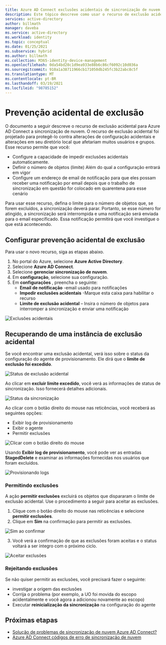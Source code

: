 ```yaml
---
title: Azure AD Connect exclusões acidentais de sincronização de nuvem
description: Este tópico descreve como usar o recurso de exclusão acidental para evitar exclusões.
services: active-directory
author: billmath
manager: daveba
ms.service: active-directory
ms.workload: identity
ms.topic: conceptual
ms.date: 01/25/2021
ms.subservice: hybrid
ms.author: billmath
ms.collection: M365-identity-device-management
ms.openlocfilehash: 0da54bd28c1d9ea933e88b6c86cf6092c10d036a
ms.sourcegitcommit: 910a1a38711966cb171050db245fc3b22abc8c5f
ms.translationtype: MT
ms.contentlocale: pt-BR
ms.lasthandoff: 03/19/2021
ms.locfileid: "98785152"
---
```

# <a name="accidental-delete-prevention"></a>Prevenção acidental de exclusão

O documento a seguir descreve o recurso de exclusão acidental para Azure AD Connect a sincronização de nuvem.  O recurso de exclusão acidental foi projetado para protegê-lo contra alterações de configuração acidentais e alterações em seu diretório local que afetariam muitos usuários e grupos.  Esse recurso permite que você:

- Configure a capacidade de impedir exclusões acidentais automaticamente. 
- Definir o número de objetos (limite) Além do qual a configuração entrará em vigor 
- Configure um endereço de email de notificação para que eles possam receber uma notificação por email depois que o trabalho de sincronização em questão for colocado em quarentena para esse cenário 

Para usar esse recurso, defina o limite para o número de objetos que, se forem excluídos, a sincronização deverá parar.  Portanto, se esse número for atingido, a sincronização será interrompida e uma notificação será enviada para o email especificado.  Essa notificação permitirá que você investigue o que está acontecendo.


## <a name="configure-accidental-delete-prevention"></a>Configurar prevenção acidental de exclusão
Para usar o novo recurso, siga as etapas abaixo.


1.  No portal do Azure, selecione **Azure Active Directory**.
2.  Selecione **Azure AD Connect**.
3.  Selecione **gerenciar sincronização de nuvem**.
4. Em **configuração**, selecione sua configuração.
5. Em **configurações** , preencha o seguinte:
    - **Email de notificação** -email usado para notificações
    - **Impedir exclusões acidentais** -Marque esta caixa para habilitar o recurso
    - **Limite de exclusão acidental** – Insira o número de objetos para interromper a sincronização e enviar uma notificação

![Exclusões acidentais](media/how-to-accidental-deletes/accident-1.png)

## <a name="recovering-from-an-accidental-delete-instance"></a>Recuperando de uma instância de exclusão acidental
Se você encontrar uma exclusão acidental, verá isso sobre o status da configuração do agente de provisionamento.  Ele dirá que o **limite de exclusão foi excedido**.
 
![Status de exclusão acidental](media/how-to-accidental-deletes/delete-1.png)

Ao clicar em **excluir limite excedido**, você verá as informações de status de sincronização.  Isso fornecerá detalhes adicionais. 
 
 ![Status da sincronização](media/how-to-accidental-deletes/delete-2.png)

Ao clicar com o botão direito do mouse nas reticências, você receberá as seguintes opções:
 - Exibir log de provisionamento
 - Exibir o agente
 - Permitir exclusões

 ![Clicar com o botão direito do mouse](media/how-to-accidental-deletes/delete-3.png)

Usando **Exibir log de provisionamento**, você pode ver as entradas **StagedDelete** e examinar as informações fornecidas nos usuários que foram excluídos.
 
 ![Provisionando logs](media/how-to-accidental-deletes/delete-7.png)

### <a name="allowing-deletes"></a>Permitindo exclusões

A ação **permitir exclusões** excluirá os objetos que dispararam o limite de exclusão acidental.  Use o procedimento a seguir para aceitar as exclusões.  

1. Clique com o botão direito do mouse nas reticências e selecione **permitir exclusões**.
2. Clique em **Sim** na confirmação para permitir as exclusões.
 
 ![Sim ao confirmar](media/how-to-accidental-deletes/delete-4.png)

3. Você verá a confirmação de que as exclusões foram aceitas e o status voltará a ser íntegro com o próximo ciclo. 
 
 ![Aceitar exclusões](media/how-to-accidental-deletes/delete-8.png)

### <a name="rejecting-deletions"></a>Rejeitando exclusões

Se não quiser permitir as exclusões, você precisará fazer o seguinte:
- investigar a origem das exclusões
- Corrija o problema (por exemplo, a UO foi movida do escopo acidentalmente e você agora a adicionou novamente ao escopo)
- Executar **reinicialização da sincronização** na configuração do agente

## <a name="next-steps"></a>Próximas etapas 

- [Solução de problemas de sincronização de nuvem Azure AD Connect?](how-to-troubleshoot.md)
- [Azure AD Connect códigos de erro de sincronização de nuvem](reference-error-codes.md)
 

